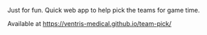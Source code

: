 Just for fun. Quick web app to help pick the teams for game time.

Available at https://ventris-medical.github.io/team-pick/ 
